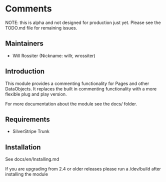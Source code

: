 # Comments

NOTE: this is alpha and not designed for production just yet. Please see the TODO.md file for remaining issues.

## Maintainers

 * Will Rossiter (Nickname: willr, wrossiter)
  <will at silverstripe dot com>

## Introduction

This module provides a commenting functionality for Pages and other DataObjects. It replaces the built in
commenting functionality with a more flexible plug and play version.

For more documentation about the module see the docs/ folder.

## Requirements

 * SilverStripe Trunk

## Installation

See docs/en/Installing.md

If you are upgrading from 2.4 or older releases please run a /dev/build after installing
the module
